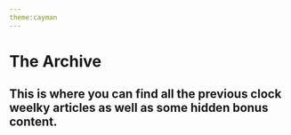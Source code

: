 ```yaml
---
theme:cayman
---
```


<h1> The Archive </h1>
<h2> This is where you can find all the previous clock weelky articles as well as some hidden bonus content. </h2>
